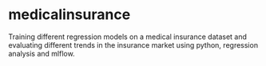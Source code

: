 # medicalinsurance
Training different regression models on a medical insurance dataset and evaluating different trends in the insurance market using python, regression analysis and mlflow.

